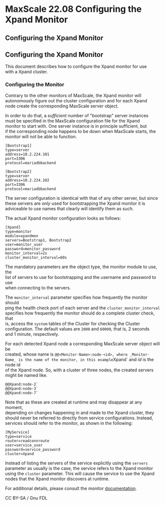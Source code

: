 # MaxScale 22.08 Configuring the Xpand Monitor

## Configuring the Xpand Monitor

## Configuring the Xpand Monitor

This document describes how to configure the Xpand monitor for use\
with a Xpand cluster.

### Configuring the Monitor

Contrary to the other monitors of MaxScale, the Xpand monitor will\
autonomously figure out the cluster configuration and for each Xpand\
node create the corresponding MaxScale server object.

In order to do that, a _sufficient_ number of "bootstrap" server instances\
must be specified in the MaxScale configuration file for the Xpand\
monitor to start with. One server instance is in principle sufficient, but\
if the corresponding node happens to be down when MaxScale starts, the\
monitor will not be able to function.

```
[Bootstrap1]
type=server
address=10.2.224.101
port=3306
protocol=mariadbbackend

[Bootstrap2]
type=server
address=10.2.224.102
port=3306
protocol=mariadbbackend
```

The server configuration is identical with that of any other server, but since\
these servers are _only_ used for bootstrapping the Xpand monitor it is\
adviceable to use names that clearly will identify them as such.

The actual Xpand monitor configuration looks as follows:

```
[Xpand]
type=monitor
module=xpandmon
servers=Bootstrap1, Bootstrap2
user=monitor_user
password=monitor_password
monitor_interval=2s
cluster_monitor_interval=60s
```

The mandatory parameters are the object type, the monitor module to use, the\
list of servers to use for bootstrapping and the username and password to use\
when connecting to the servers.

The `monitor_interval` parameter specifies how frequently the monitor should\
ping the health check port of each server and the `cluster_monitor_interval`\
specifies how frequently the monitor should do a complete cluster check, that\
is, access the `system` tables of the Cluster for checking the Cluster\
configuration. The default values are `2000` and `60000`, that is, 2 seconds\
and 1 minute, respectively.

For each detected Xpand node a corresponding MaxScale server object will be\
created, whose name is `@@<Monitor-Name>:node-<id>, where _Monitor-Name_ is the name of the monitor, in this example`Xpand\` and _id_ is the node id\
of the Xpand node. So, with a cluster of three nodes, the created servers\
might be named like.

```
@@Xpand:node-2`
@@Xpand:node-3`
@@Xpand:node-7`
```

Note that as these are created at runtime and may disappear at any moment,\
depending on changes happening in and made to the Xpand cluster, they\
should never be referred to directly from service configurations. Instead,\
services should refer to the monitor, as shown in the following:

```
[MyService]
type=service
router=readconnroute
user=service_user
password=service_password
cluster=Xpand
```

Instead of listing the servers of the service explicitly using the `servers`\
parameter as usually is the case, the service refers to the Xpand monitor\
using the `cluster` parameter. This will cause the service to use the Xpand\
nodes that the Xpand monitor discovers at runtime.

For additional details, please consult the monitor [documentation](../mariadb-maxscale-2208-monitors/mariadb-maxscale-2208-xpand-monitor.md).

CC BY-SA / Gnu FDL
